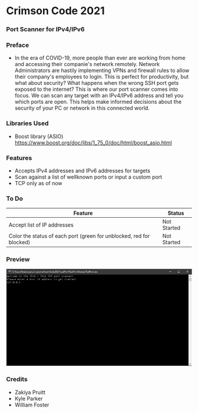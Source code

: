# Crimson Code 2021
### Port Scanner for IPv4/IPv6

### Preface
- In the era of COVID-19, more people than ever are working from home and accessing their companie's network remotely. Network Administrators are hastily implementing VPNs and firewall rules to allow their company's employees to login. This is perfect for productivity, but what about security? What happens when the wrong SSH port gets exposed to the internet? This is where our port scanner comes into focus. We can scan any target with an IPv4/IPv6 address and tell you which ports are open. This helps make informed decisions about the security of your PC or network in this connected world.

### Libraries Used
- Boost library (ASIO) https://www.boost.org/doc/libs/1_75_0/doc/html/boost_asio.html
### Features

- Accepts IPv4 addresses and IPv6 addresses for targets
- Scan against a list of wellknown ports or input a custom port
- TCP only as of now

### To Do
| Feature  | Status  |
| ------------ | ------------ |
| Accept list of IP addresses |  Not Started |
| Color the status of each port (green for unblocked, red for blocked) |  Not Started |

### Preview
![alt text](https://raw.githubusercontent.com/w21froster/crimsonCode2021/main/screenshots.gif)

### Credits
- Zakiya Pruitt 
- Kyle Parker
- William Foster
